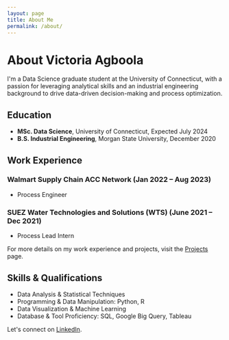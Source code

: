```yaml
---
layout: page
title: About Me
permalink: /about/
---
```


# About Victoria Agboola

I'm a Data Science graduate student at the University of Connecticut, with a passion for leveraging analytical skills and an industrial engineering background to drive data-driven decision-making and process optimization.

## Education

- **MSc. Data Science**, University of Connecticut, Expected July 2024
- **B.S. Industrial Engineering**, Morgan State University, December 2020

## Work Experience

### Walmart Supply Chain ACC Network (Jan 2022 – Aug 2023)
- Process Engineer

### SUEZ Water Technologies and Solutions (WTS) (June 2021 – Dec 2021)
- Process Lead Intern

For more details on my work experience and projects, visit the [Projects](./projects.md) page.

## Skills & Qualifications

- Data Analysis & Statistical Techniques
- Programming & Data Manipulation: Python, R
- Data Visualization & Machine Learning
- Database & Tool Proficiency: SQL, Google Big Query, Tableau

Let's connect on [LinkedIn](https://www.linkedin.com/in/victoria-agboola/).

